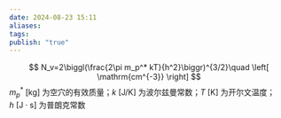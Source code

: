 ```yaml
---
date: 2024-08-23 15:11
aliases: 
tags: 
publish: "true"
---
```

$$
N_v=2\biggl(\frac{2\pi m_p^* kT}{h^2}\biggr)^{3/2}\quad \left[ \mathrm{cm^{-3}} \right]
$$
$m_{p}^{{*}}~ \left[ \mathrm{kg} \right]$ 为空穴的有效质量；$k~ \left[ \mathrm{J/K} \right]$ 为波尔兹曼常数；$T~ \left[ \mathrm{K} \right]$ 为开尔文温度；$h~ \left[ \mathrm{J\cdot s} \right]$ 为普朗克常数